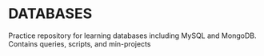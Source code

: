 # DATABASES
Practice repository for learning databases including MySQL and MongoDB. Contains queries, scripts, and min-projects 
